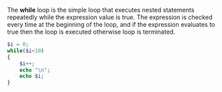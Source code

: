 The **while** loop is the simple loop that executes nested statements repeatedly while the expression value is true. The expression is checked every time at the beginning of the loop, and if the expression evaluates to true then the loop is executed otherwise loop is terminated.
```php
$i = 0;
while($i<10)
{
	$i++;
	echo "\n";
	echo $i;
}
```